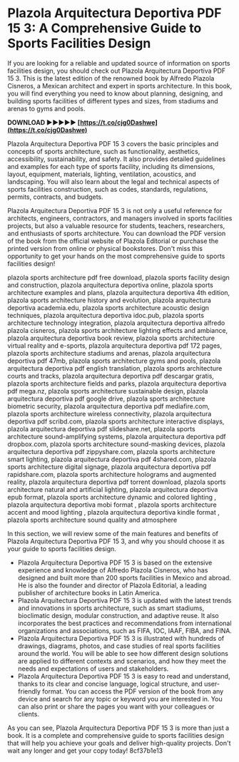 
 
# Plazola Arquitectura Deportiva PDF 15 3: A Comprehensive Guide to Sports Facilities Design
 
If you are looking for a reliable and updated source of information on sports facilities design, you should check out Plazola Arquitectura Deportiva PDF 15 3. This is the latest edition of the renowned book by Alfredo Plazola Cisneros, a Mexican architect and expert in sports architecture. In this book, you will find everything you need to know about planning, designing, and building sports facilities of different types and sizes, from stadiums and arenas to gyms and pools.
 
**DOWNLOAD ►►►►► [https://t.co/cjg0Dashwe](https://t.co/cjg0Dashwe)**


 
Plazola Arquitectura Deportiva PDF 15 3 covers the basic principles and concepts of sports architecture, such as functionality, aesthetics, accessibility, sustainability, and safety. It also provides detailed guidelines and examples for each type of sports facility, including its dimensions, layout, equipment, materials, lighting, ventilation, acoustics, and landscaping. You will also learn about the legal and technical aspects of sports facilities construction, such as codes, standards, regulations, permits, contracts, and budgets.
 
Plazola Arquitectura Deportiva PDF 15 3 is not only a useful reference for architects, engineers, contractors, and managers involved in sports facilities projects, but also a valuable resource for students, teachers, researchers, and enthusiasts of sports architecture. You can download the PDF version of the book from the official website of Plazola Editorial or purchase the printed version from online or physical bookstores. Don't miss this opportunity to get your hands on the most comprehensive guide to sports facilities design!
 
plazola sports architecture pdf free download,  plazola sports facility design and construction,  plazola arquitectura deportiva online,  plazola sports architecture examples and plans,  plazola arquitectura deportiva 4th edition,  plazola sports architecture history and evolution,  plazola arquitectura deportiva academia.edu,  plazola sports architecture acoustic design techniques,  plazola arquitectura deportiva idoc.pub,  plazola sports architecture technology integration,  plazola arquitectura deportiva alfredo plazola cisneros,  plazola sports architecture lighting effects and ambiance,  plazola arquitectura deportiva book review,  plazola sports architecture virtual reality and e-sports,  plazola arquitectura deportiva pdf 172 pages,  plazola sports architecture stadiums and arenas,  plazola arquitectura deportiva pdf 47mb,  plazola sports architecture gyms and pools,  plazola arquitectura deportiva pdf english translation,  plazola sports architecture courts and tracks,  plazola arquitectura deportiva pdf descargar gratis,  plazola sports architecture fields and parks,  plazola arquitectura deportiva pdf mega.nz,  plazola sports architecture sustainable design,  plazola arquitectura deportiva pdf google drive,  plazola sports architecture biometric security,  plazola arquitectura deportiva pdf mediafire.com,  plazola sports architecture wireless connectivity,  plazola arquitectura deportiva pdf scribd.com,  plazola sports architecture interactive displays,  plazola arquitectura deportiva pdf slideshare.net,  plazola sports architecture sound-amplifying systems,  plazola arquitectura deportiva pdf dropbox.com,  plazola sports architecture sound-masking devices,  plazola arquitectura deportiva pdf zippyshare.com,  plazola sports architecture smart lighting,  plazola arquitectura deportiva pdf 4shared.com,  plazola sports architecture digital signage,  plazola arquitectura deportiva pdf rapidshare.com,  plazola sports architecture holograms and augmented reality,  plazola arquitectura deportiva pdf torrent download,  plazola sports architecture natural and artificial lighting,  plazola arquitectura deportiva epub format,  plazola sports architecture dynamic and colored lighting ,  plazola arquitectura deportiva mobi format ,  plazola sports architecture accent and mood lighting ,  plazola arquitectura deportiva kindle format ,  plazola sports architecture sound quality and atmosphere
  
In this section, we will review some of the main features and benefits of Plazola Arquitectura Deportiva PDF 15 3, and why you should choose it as your guide to sports facilities design.
 
- Plazola Arquitectura Deportiva PDF 15 3 is based on the extensive experience and knowledge of Alfredo Plazola Cisneros, who has designed and built more than 200 sports facilities in Mexico and abroad. He is also the founder and director of Plazola Editorial, a leading publisher of architecture books in Latin America.
- Plazola Arquitectura Deportiva PDF 15 3 is updated with the latest trends and innovations in sports architecture, such as smart stadiums, bioclimatic design, modular construction, and adaptive reuse. It also incorporates the best practices and recommendations from international organizations and associations, such as FIFA, IOC, IAAF, FIBA, and FINA.
- Plazola Arquitectura Deportiva PDF 15 3 is illustrated with hundreds of drawings, diagrams, photos, and case studies of real sports facilities around the world. You will be able to see how different design solutions are applied to different contexts and scenarios, and how they meet the needs and expectations of users and stakeholders.
- Plazola Arquitectura Deportiva PDF 15 3 is easy to read and understand, thanks to its clear and concise language, logical structure, and user-friendly format. You can access the PDF version of the book from any device and search for any topic or keyword you are interested in. You can also print or share the pages you want with your colleagues or clients.

As you can see, Plazola Arquitectura Deportiva PDF 15 3 is more than just a book. It is a complete and comprehensive guide to sports facilities design that will help you achieve your goals and deliver high-quality projects. Don't wait any longer and get your copy today!
 8cf37b1e13
 

